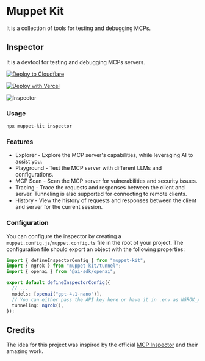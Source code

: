# Muppet Kit

It is a collection of tools for testing and debugging MCPs.

## Inspector

It is a devtool for testing and debugging MCPs servers.

[![Deploy to Cloudflare](https://deploy.workers.cloudflare.com/button)](https://deploy.workers.cloudflare.com/?url=https://github.com/muppet-dev/kit/tree/main/packages/inspector)

[![Deploy with Vercel](https://vercel.com/button)](https://vercel.com/new/clone?repository-url=https%3A%2F%2Fgithub.com%2Fmuppet-dev%2Fkit%2Ftree%2Fmain%2Fpackages%2Finspector&project-name=muppet-kit-inspector&repository-name=muppet-kit-inspector)

![Inspector](https://raw.githubusercontent.com/muppet-dev/kit/main/public/inspector.png)

### Usage

```bash
npx muppet-kit inspector
```

### Features

- Explorer - Explore the MCP server's capabilities, while leveraging AI to assist you.
- Playground - Test the MCP server with different LLMs and configurations.
- MCP Scan - Scan the MCP server for vulnerabilities and security issues.
- Tracing - Trace the requests and responses between the client and server. Tunneling is also supported for connecting to remote clients.
- History - View the history of requests and responses between the client and server for the current session.

### Configuration

You can configure the inspector by creating a `muppet.config.js`/`muppet.config.ts` file in the root of your project. The configuration file should export an object with the following properties:

```ts
import { defineInspectorConfig } from "muppet-kit";
import { ngrok } from "muppet-kit/tunnel";
import { openai } from "@ai-sdk/openai";

export default defineInspectorConfig({
  // ...
  models: [openai("gpt-4.1-nano")],
  // You can either pass the API key here or have it in .env as NGROK_API_KEY
  tunneling: ngrok(),
});
```

## Credits

The idea for this project was inspired by the official [MCP Inspector](https://github.com/modelcontextprotocol/inspector) and their amazing work.
